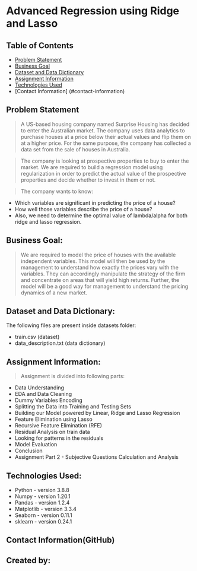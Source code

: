 # Advanced Regression using Ridge and Lasso

## Table of Contents
* [Problem Statement](#problem-statement)
* [Business Goal](#business-goal)
* [Dataset and Data Dictionary](#dataset-and-data-dictionary)
* [Assignment Information](#assignment-information)
* [Technologies Used](#technologies-used)
* [Contact Information] (#contact-information)

## Problem Statement
> A US-based housing company named Surprise Housing has decided to enter the Australian market. The company uses data analytics to purchase houses at a price below their actual values and flip them on at a higher price. For the same purpose, the company has collected a data set from the sale of houses in Australia.

> The company is looking at prospective properties to buy to enter the market. We are required to build a regression model using regularization in order to predict the actual value of the prospective properties and decide whether to invest in them or not.

> The company wants to know:
- Which variables are significant in predicting the price of a house?
- How well those variables describe the price of a house?
- Also, we need to determine the optimal value of lambda/alpha for both ridge and lasso regression.


## Business Goal:
> We are required to model the price of houses with the available independent variables. This model will then be used by the management to understand how exactly the prices vary with the variables. They can accordingly manipulate the strategy of the firm and concentrate on areas that will yield high returns. Further, the model will be a good way for management to understand the pricing dynamics of a new market. 

## Dataset and Data Dictionary:
The following files are present inside datasets folder:
- train.csv (dataset)
- data_description.txt (data dictionary)

## Assignment Information:
> Assignment is divided into following parts:
- Data Understanding
- EDA and Data Cleaning
- Dummy Variables Encoding
- Splitting the Data into Training and Testing Sets
- Building our Model powered by Linear, Ridge and Lasso Regression
- Feature Elimination using Lasso
- Recursive Feature Elimination (RFE)
- Residual Analysis on train data
- Looking for patterns in the residuals
- Model Evaluation
- Conclusion
- Assignment Part 2 - Subjective Questions Calculation and Analysis

## Technologies Used:
- Python - version 3.8.8
- Numpy - version 1.20.1
- Pandas - version 1.2.4
- Matplotlib - version 3.3.4
- Seaborn - version 0.11.1
- sklearn - version 0.24.1

## Contact Information(GitHub)
Created by: 
- 
